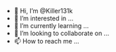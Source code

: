 - 👋 Hi, I’m @Killer131k
- 👀 I’m interested in ...
- 🌱 I’m currently learning ...
- 💞️ I’m looking to collaborate on ...
- 📫 How to reach me ...

<!---
Killer131k/Killer131k is a ✨ special ✨ repository because its `README.md` (this file) appears on your GitHub profile.
You can click the Preview link to take a look at your changes.
--->
